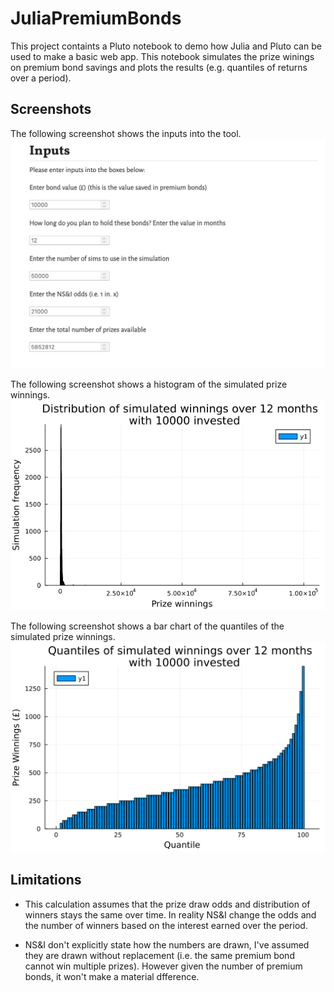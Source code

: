 # JuliaPremiumBonds

This project containts a  Pluto notebook to demo how Julia and Pluto can be used to make a basic web app. This notebook simulates the prize winings on premium bond savings and plots the results (e.g. quantiles of returns over a period).

## Screenshots

The following screenshot shows the inputs into the tool.
![Inputs](assets/inputs.png)

The following screenshot shows a histogram of the simulated prize winnings.
![Plot1](assets/plot1.png)

The following screenshot shows a bar chart of the quantiles of the simulated prize winnings.
![Plot2](assets/plot2.svg)

## Limitations

- This calculation assumes that the prize draw odds and distribution of winners stays the same over time. In reality NS&I change the odds and the number of winners based on the interest earned over the period.

- NS&I don't explicitly state how the numbers are drawn, I've assumed they are drawn without replacement (i.e. the same premium bond cannot win multiple prizes). However given the number of premium bonds, it won't make a material dfference.